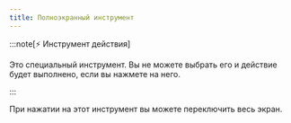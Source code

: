 ```yaml
---
title: Полноэкранный инструмент
---
```


:::note[⚡ Инструмент действия]

Это специальный инструмент.
Вы не можете выбрать его и действие будет выполнено, если вы нажмете на него.

:::

При нажатии на этот инструмент вы можете переключить весь экран.
